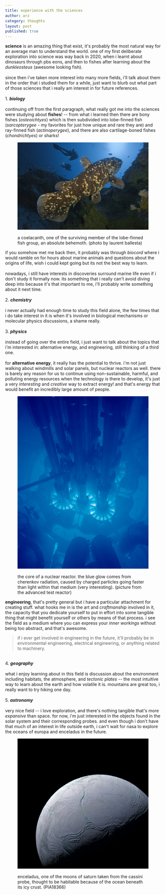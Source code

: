 ```yaml
---
title: experience with the sciences
author: arz
category: thoughts
layout: post
published: true
---
```

  

**science** is an amazing thing that exist, it's probably the most natural way for an average man to understand the world. one of my first deliberate exploration into science was way back in 2020, when i learnt about dinosaurs through pbs eons, and then to fishes after learning about the *dunkleosteus* (awesome looking fish).\
\
since then i've taken more interest into many more fields, i'll talk about them in the order that i studied them for a while, just want to blurb out what part of those sciences that i really am interest in for future references.\
\
1\. ***biology***\
\
continuing off from the first paragraph, what really got me into the sciences were studying about **fishes**! -- from what i learned then there are bony fishes (*osteoichtyes*) which is then subdivided into lobe-finned fish (*sarcopterygee* -  my favorites for just how unique and rare they are) and ray-finned fish (*actinoperygee*), and there are also cartilage-boned fishes (*chondrichtyes*) or sharks!

<figure>

<img  alt="epic shot of a coelacanth"  src="/assets/images/coelacanth.jpg"  />

<figcaption>

a coelacanth, one of the surviving member of the lobe-finned fish group, an absolute behemoth. (photo by laurent ballesta)

</figcaption>

</figure>

if you somehow met me back then, it probably was through *biocord* where i would ramble on for hours about marine animals and questions about the origins of life, wish i could kept going but its not the best way to learn.\
\
nowadays, i still have interests in discoveries surround marine life even if i don't study it formally now. its something that i really can't avoid diving deep into because it's that important to me, i'll probably write something about it next time.\
\
2\. ***chemistry***\
\
i never actually had enough time to study this field alone, the few times that i do take interest in it is when it's involved in biological mechanisms or molecular physics discussions, a shame really.\
\
3\. ***physics***\
  \
instead of going over the entire field, i just want to talk about the topics that i'm interested in: alternative energy, and engineering, still thinking of a third one.\
\
for **alternative energy**, it really has the potential to thrive. i'm not just walking about windmills and solar panels, but nuclear reactors as well. there is barely any reason for us to continue using non-sustainable, harmful, and polluting energy resources when the technology is there to develop, it's just a very *interesting* and *creative* way to extract energy! and that's energy that would benefit an incredibly large amount of people.

<figure>

<img  alt="bluey glowe of a nuclear reactor"  src="/assets/images/cherenkov.jpg"  />

<figcaption>

the core of a nuclear reactor. the blue glow comes from cherenkov radiation, caused by charged particles going faster than light within that medium (very interesting). (picture from the advanced test reactor)

</figcaption>

</figure>

**engineering**, that's pretty general but i have a particular attachment for creating stuff. what hooks me in is the art and *craftmanship* involved in it, the capacity that you dedicate yourself to put in effort into some tangible thing that might benefit yourself or others by means of that process. i see the field as a medium where you can express your *inner workings* without being too abstract, and that's awesome.

>if i ever get involved in engineering in the future, it'll probably be in environmental engineering, electrical engineering, or anything related to machinery.

\
4\. ***geography***\
\
what i enjoy learning about in this field is discussion about the environment including habitats, the atmosphere, and *tectonic plates* -- the most intuitive way to learn about the earth and how volatile it is. mountains are great too, i really want to try hiking one day.\
\
5\. ***astronomy***\
\
very nice field -- i love exploration, and there's nothing tangible that's more *expansive* than space. for now, i'm just interested in the objects found in the solar system and their corresponding probes. and even though i don't have that much of an interest in life outside earth, i can't wait for nasa to explore the oceans of europa and enceladus in the future.

<figure>

<img  alt="enceladus moon"  src="/assets/images/enceladus18366.png"  />

<figcaption>

enceladus, one of the moons of saturn taken from the cassini probe, thought to be habitable because of the ocean beneath its icy crust. (PIA18366)

</figcaption>

</figure>